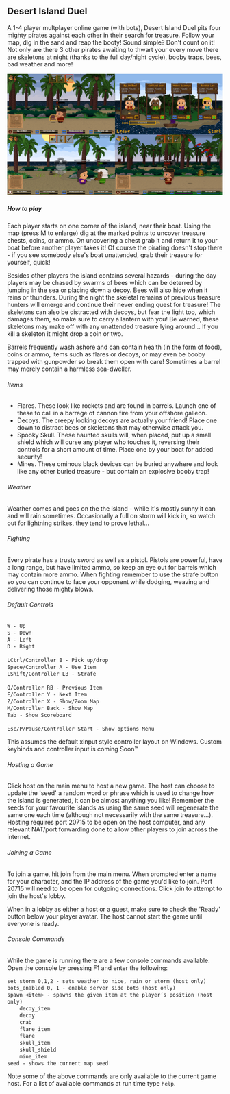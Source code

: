 Desert Island Duel
------------------

A 1-4 player multplayer online game (with bots), Desert Island Duel pits four mighty pirates against each other in their search for treasure. Follow your map, dig in the sand and reap the booty! Sound simple? Don't count on it! Not only are there 3 other pirates awaiting to thwart your every move there are skeletons at night (thanks to the full day/night cycle), booby traps, bees, bad weather and more!

![Desert Island Duel](../screens/pirates_44.png?raw=true "Desert Island Duel plugin")

##### How to play
Each player starts on one corner of the island, near their boat. Using the map (press M to enlarge) dig at the marked points to uncover treasure chests, coins, or ammo. On uncovering a chest grab it and return it to your boat before another player takes it! Of course the pirating doesn't stop there - if you see somebody else's boat unattended, grab their treasure for yourself, quick!

Besides other players the island contains several hazards - during the day players may be chased by swarms of bees which can be deterred by jumping in the sea or placing down a decoy. Bees will also hide when it rains or thunders. During the night the skeletal remains of previous treasure hunters will emerge and continue their never ending quest for treasure! The skeletons can also be distracted with decoys, but fear the light too, which damages them, so make sure to carry a lantern with you! Be warned, these skeletons may make off with any unattended treasure lying around... If you kill a skeleton it might drop a coin or two.

Barrels frequently wash ashore and can contain health (in the form of food), coins or ammo, items such as flares or decoys, or may even be booby trapped with gunpowder so break them open with care! Sometimes a barrel may merely contain a harmless sea-dweller.

###### Items

 * Flares. These look like rockets and are found in barrels. Launch one of these to call in a barrage of cannon fire from your offshore galleon.
 * Decoys. The creepy looking decoys are actually your friend! Place one down to distract bees or skeletons that may otherwise attack you.
 * Spooky Skull. These haunted skulls will, when placed, put up a small shield which will curse any player who touches it, reversing their controls for a short amount of time. Place one by your boat for added security!
 * Mines. These ominous black devices can be buried anywhere and look like any other buried treasure - but contain an explosive booby trap!


###### Weather
Weather comes and goes on the the island - while it's mostly sunny it can and will rain sometimes. Occasionally a full on storm will kick in, so watch out for lightning strikes, they tend to prove lethal...

###### Fighting
Every pirate has a trusty sword as well as a pistol. Pistols are powerful, have a long range, but have limited ammo, so keep an eye out for barrels which may contain more ammo. When fighting remember to use the strafe button so you can continue to face your opponent while dodging, weaving and delivering those mighty blows.

###### Default Controls
    W - Up  
    S - Down  
    A - Left  
    D - Right  

    LCtrl/Controller B - Pick up/drop  
    Space/Controller A - Use Item  
    LShift/Controller LB - Strafe  

    Q/Controller RB - Previous Item  
    E/Controller Y - Next Item  
    Z/Controller X - Show/Zoom Map  
    M/Controller Back - Show Map  
    Tab - Show Scoreboard  

    Esc/P/Pause/Controller Start - Show options Menu  

This assumes the default xinput style controller layout on Windows. Custom keybinds and controller input is coming Soon™

###### Hosting a Game
Click host on the main menu to host a new game. The host can choose to update the 'seed' a random word or phrase which is used to change how the island is generated, it can be almost anything you like! Remember the seeds for your favourite islands as using the same seed will regenerate the same one each time (although not necessarily with the same treasure...). Hosting requires port 20715 to be open on the host computer, and any relevant NAT/port forwarding done to allow other players to join across the internet.

###### Joining a Game
To join a game, hit join from the main menu. When prompted enter a name for your character, and the IP address of the game you'd like to join. Port 20715 will need to be open for outgoing connections. Click join to attempt to join the host's lobby.

When in a lobby as either a host or a guest, make sure to check the 'Ready' button below your player avatar. The host cannot start the game until everyone is ready.

###### Console Commands
While the game is running there are a few console commands available. Open the console by pressing F1 and enter the following:

    set_storm 0,1,2 - sets weather to nice, rain or storm (host only)
    bots_enabled 0, 1 - enable server side bots (host only)
    spawn <item> - spawns the given item at the player’s position (host only)
        decoy_item
        decoy
        crab
        flare_item
        flare
        skull_item
        skull_shield
        mine_item
    seed - shows the current map seed

Note some of the above commands are only available to the current game host. For a list of available commands at run time type `help`.
